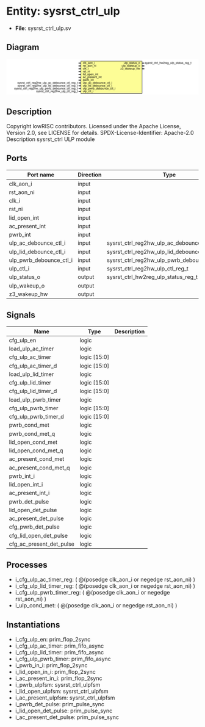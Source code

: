 # Entity: sysrst_ctrl_ulp

- **File**: sysrst_ctrl_ulp.sv
## Diagram

![Diagram](sysrst_ctrl_ulp.svg "Diagram")
## Description

Copyright lowRISC contributors.
 Licensed under the Apache License, Version 2.0, see LICENSE for details.
 SPDX-License-Identifier: Apache-2.0
 Description sysrst_ctrl ULP module
 
## Ports

| Port name               | Direction | Type                                           | Description |
| ----------------------- | --------- | ---------------------------------------------- | ----------- |
| clk_aon_i               | input     |                                                |             |
| rst_aon_ni              | input     |                                                |             |
| clk_i                   | input     |                                                |             |
| rst_ni                  | input     |                                                |             |
| lid_open_int            | input     |                                                |             |
| ac_present_int          | input     |                                                |             |
| pwrb_int                | input     |                                                |             |
| ulp_ac_debounce_ctl_i   | input     | sysrst_ctrl_reg2hw_ulp_ac_debounce_ctl_reg_t   |             |
| ulp_lid_debounce_ctl_i  | input     | sysrst_ctrl_reg2hw_ulp_lid_debounce_ctl_reg_t  |             |
| ulp_pwrb_debounce_ctl_i | input     | sysrst_ctrl_reg2hw_ulp_pwrb_debounce_ctl_reg_t |             |
| ulp_ctl_i               | input     | sysrst_ctrl_reg2hw_ulp_ctl_reg_t               |             |
| ulp_status_o            | output    | sysrst_ctrl_hw2reg_ulp_status_reg_t            |             |
| ulp_wakeup_o            | output    |                                                |             |
| z3_wakeup_hw            | output    |                                                |             |
## Signals

| Name                     | Type         | Description |
| ------------------------ | ------------ | ----------- |
| cfg_ulp_en               | logic        |             |
| load_ulp_ac_timer        | logic        |             |
| cfg_ulp_ac_timer         | logic [15:0] |             |
| cfg_ulp_ac_timer_d       | logic [15:0] |             |
| load_ulp_lid_timer       | logic        |             |
| cfg_ulp_lid_timer        | logic [15:0] |             |
| cfg_ulp_lid_timer_d      | logic [15:0] |             |
| load_ulp_pwrb_timer      | logic        |             |
| cfg_ulp_pwrb_timer       | logic [15:0] |             |
| cfg_ulp_pwrb_timer_d     | logic [15:0] |             |
| pwrb_cond_met            | logic        |             |
| pwrb_cond_met_q          | logic        |             |
| lid_open_cond_met        | logic        |             |
| lid_open_cond_met_q      | logic        |             |
| ac_present_cond_met      | logic        |             |
| ac_present_cond_met_q    | logic        |             |
| pwrb_int_i               | logic        |             |
| lid_open_int_i           | logic        |             |
| ac_present_int_i         | logic        |             |
| pwrb_det_pulse           | logic        |             |
| lid_open_det_pulse       | logic        |             |
| ac_present_det_pulse     | logic        |             |
| cfg_pwrb_det_pulse       | logic        |             |
| cfg_lid_open_det_pulse   | logic        |             |
| cfg_ac_present_det_pulse | logic        |             |
## Processes
- i_cfg_ulp_ac_timer_reg: ( @(posedge clk_aon_i or negedge rst_aon_ni) )
- i_cfg_ulp_lid_timer_reg: ( @(posedge clk_aon_i or negedge rst_aon_ni) )
- i_cfg_ulp_pwrb_timer_reg: ( @(posedge clk_aon_i or negedge rst_aon_ni) )
- i_ulp_cond_met: ( @(posedge clk_aon_i or negedge rst_aon_ni) )
## Instantiations

- i_cfg_ulp_en: prim_flop_2sync
- i_cfg_ulp_ac_timer: prim_fifo_async
- i_cfg_ulp_lid_timer: prim_fifo_async
- i_cfg_ulp_pwrb_timer: prim_fifo_async
- i_pwrb_in_i: prim_flop_2sync
- i_lid_open_in_i: prim_flop_2sync
- i_ac_present_in_i: prim_flop_2sync
- i_pwrb_ulpfsm: sysrst_ctrl_ulpfsm
- i_lid_open_ulpfsm: sysrst_ctrl_ulpfsm
- i_ac_present_ulpfsm: sysrst_ctrl_ulpfsm
- i_pwrb_det_pulse: prim_pulse_sync
- i_lid_open_det_pulse: prim_pulse_sync
- i_ac_present_det_pulse: prim_pulse_sync
